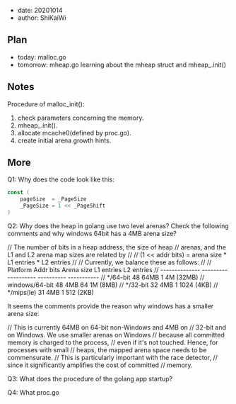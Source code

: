 - date: 20201014 
- author: ShiKaiWi

## Plan
- today: malloc.go
- tomorrow: mheap.go learning about the mheap struct and mheap_.init()

## Notes
Procedure of malloc_init():
1. check parameters concerning the memory.
2. mheap_.init().
3. allocate mcache0(defined by proc.go).
4. create initial arena growth hints.

## More
Q1: Why does the code look like this:
```go
const (
    pageSize  = _PageSize
    _PageSize = 1 << _PageShift
)
```

Q2: Why does the heap in golang use two level arenas?
Check the following comments and why windows 64bit has a 4MB arena size?

// The number of bits in a heap address, the size of heap
// arenas, and the L1 and L2 arena map sizes are related by
//
//   (1 << addr bits) = arena size * L1 entries * L2 entries
//
// Currently, we balance these as follows:
//
//       Platform  Addr bits  Arena size  L1 entries   L2 entries
// --------------  ---------  ----------  ----------  -----------
//       */64-bit         48        64MB           1    4M (32MB)
// windows/64-bit         48         4MB          64    1M  (8MB)
//       */32-bit         32         4MB           1  1024  (4KB)
//     */mips(le)         31         4MB           1   512  (2KB)

It seems the comments provide the reason why windows has a smaller arena size:

// This is currently 64MB on 64-bit non-Windows and 4MB on
// 32-bit and on Windows. We use smaller arenas on Windows
// because all committed memory is charged to the process,
// even if it's not touched. Hence, for processes with small
// heaps, the mapped arena space needs to be commensurate.
// This is particularly important with the race detector,
// since it significantly amplifies the cost of committed
// memory.

Q3: What does the procedure of the golang app startup?

Q4: What proc.go
